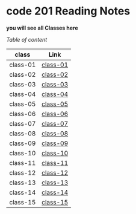 # code 201 Reading Notes
**you will see all Classes here**

*Table of content*
 
 class    |  Link
 ---------|--------------
 class-01 |  [class-01](https://amalmalmomani.github.io/reading-notes/class-01)
 class-02 |  [class-02](https://amalmalmomani.github.io/reading-notes/class-02)
 class-03 |  [class-03](https://amalmalmomani.github.io/reading-notes/class-03)
 class-04 |  [class-04](https://amalmalmomani.github.io/reading-notes/class-04)
 class-05 |  [class-05](https://amalmalmomani.github.io/reading-notes/class-05)
 class-06 |  [class-06](https://amalmalmomani.github.io/reading-notes/class-06)
 class-07 |  [class-07](https://amalmalmomani.github.io/reading-notes/class-07)
 class-08 |  [class-08](https://amalmalmomani.github.io/reading-notes/class-08)
 class-09 |  [class-09](https://amalmalmomani.github.io/reading-notes/class-09)
 class-10 |  [class-10](https://amalmalmomani.github.io/reading-notes/class-10)
 class-11 |  [class-11](https://amalmalmomani.github.io/reading-notes/class-11)
 class-12 |  [class-12](https://amalmalmomani.github.io/reading-notes/class-12)
 class-13 |  [class-13](https://amalmalmomani.github.io/reading-notes/class-13)
 class-14 |  [class-14](https://amalmalmomani.github.io/reading-notes/class-14)
 class-15 |  [class-15](https://amalmalmomani.github.io/reading-notes/class-15)
